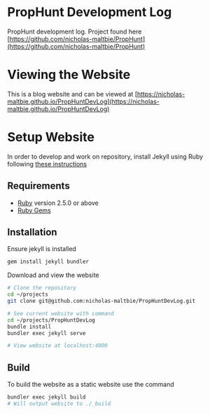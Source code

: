 # PropHunt Development Log
PropHunt development log. Project found here [https://github.com/nicholas-maltbie/PropHunt](https://github.com/nicholas-maltbie/PropHunt)

# Viewing the Website

This is a blog website and can be viewed at [https://nicholas-maltbie.github.io/PropHuntDevLog](https://nicholas-maltbie.github.io/PropHuntDevLog)

# Setup Website

In order to develop and work on repository, install Jekyll
using Ruby following [these instructions](https://jekyllrb.com/docs/installation/)

## Requirements
* [Ruby](https://www.ruby-lang.org/en/downloads/) version 2.5.0 or above
* [Ruby Gems](https://rubygems.org/pages/download)

## Installation
Ensure jekyll is installed
```bash
gem install jekyll bundler
```

Download and view the website
```bash
# Clone the repository
cd ~/projects
git clone git@github.com:nicholas-maltbie/PropHuntDevLog.git

# See current website with command
cd ~/projects/PropHuntDevLog
bundle install
bundler exec jekyll serve

# View website at localhost:4000

```

## Build

To build the website as a static website use the command
```bash
bundler exec jekyll build
# Will output website to ./_build
```
